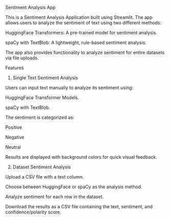 Sentiment Analysis App

This is a Sentiment Analysis Application built using Streamlit. The app allows users to analyze the sentiment of text using two different methods:

HuggingFace Transformers: A pre-trained model for sentiment analysis.

spaCy with TextBlob: A lightweight, rule-based sentiment analysis.

The app also provides functionality to analyze sentiment for entire datasets via file uploads.

Features

1. Single Text Sentiment Analysis

Users can input text manually to analyze its sentiment using:

HuggingFace Transformer Models.

spaCy with TextBlob.

The sentiment is categorized as:

Positive

Negative

Neutral

Results are displayed with background colors for quick visual feedback.

2. Dataset Sentiment Analysis

Upload a CSV file with a text column.

Choose between HuggingFace or spaCy as the analysis method.

Analyze sentiment for each row in the dataset.

Download the results as a CSV file containing the text, sentiment, and confidence/polarity score.